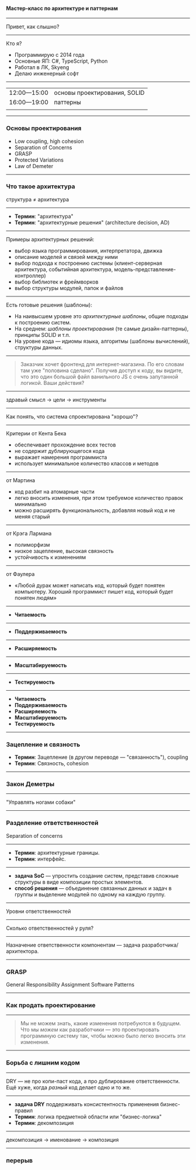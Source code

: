 
#### Мастер-класс по архитектуре и паттернам

---

Привет, как слышно?

---

Кто я?
- Программирую с 2014 года
- Основные ЯП: C#, TypeScript, Python
- Работал в ЛК, Skyeng
- Делаю инженерный софт

---

|             |                              |
| ----------- | ---------------------------- |
| 12:00—15:00 | основы проектирования, SOLID |
| 16:00—19:00 | паттерны                     |
|             |                              |

---
### Основы проектирования
- Low coupling, high cohesion
- Separation of Concerns
- GRASP
- Protected Variations
- Law of Demeter

---
### Что такое архитектура

структура ≠ архитектура

---

- **Термин**: "архитектура"
- **Термин**: "архитектурные решения" (architecture decision, AD)

---

Примеры архитектурных решений:
- выбор языка программирования, интерпретатора, движка
- описание моделей и связей между ними
- выбор подхода к построению системы (клиент-серверная архитектура, событийная архитектура, модель-представление-контроллер)
- выбор библиотек и фреймворков
- выбор структуры модулей, папок и файлов

---

Есть готовые решения (шаблоны):
- На наивысшем уровне это *архитектурные шаблоны*, общие подходы к построению систем.
- На среднем: *шаблоны проектирования* (те самые дизайн-паттерны), принципы SOLID и т.п.
- На уровне кода — идиомы языка, алгоритмы (шаблоны вычислений), структуры данных.

---

> Заказчик хочет фронтенд для интернет-магазина. По его словам там уже "половина сделано". Получив доступ к коду, вы видите, что это один большой файл ванильного JS с очень запутанной логикой. Ваши действия?

---

здравый смысл → цели → инструменты

---

Как понять, что система спроектирована "хорошо"?

---

Критерии от Кента Бека
- обеспечивает прохождение всех тестов
- не содержит дублирующегося кода
- выражает намерения программиста
- использует минимальное количество классов и методов

---

от Мартина
- код разбит на атомарные части
- легко вносить изменения, при этом требуемое количество правок минимально
- можно расширять функциональность, добавляя новый код и не меняя старый

---

от Крэга Лармана
- полиморфизм
- низкое зацепление, высокая связность
- устойчивость к изменениям

---

от Фаулера
- «Любой дурак может написать код, который будет понятен компьютеру. Хороший программист пишет код, который будет понятен людям»

---
- **Читаемость**
---
- **Поддерживаемость**
---
- **Расширяемость**
---
- **Масштабируемость**
---
- **Тестируемость**
---

- **Читаемость**
- **Поддерживаемость**
- **Расширяемость**
- **Масштабируемость**
- **Тестируемость**

---

### Зацепление и связность

- **Термин**: Зацепление (в другом переводе — "связанность"), coupling
- **Термин**: Связность, cohesion

---
### Закон Деметры

---

"Управлять ногами собаки"

---
### Разделение ответственностей

Separation of concerns

---

- **Термин**: архитектурные границы.
- **Термин**: интерфейс.

---

- **задача SoC** — упростить создание систем, представив сложные структуры в виде композиции простых элементов.
- **способ решения** — объединение связанных данных и задач в группы и выделение модулей по одному на каждую группу.

---

Уровни ответственностей

---

Сколько ответственностей у руля?

---

Назначение ответственности компонентам — задача разработчика/архитектора.

---

### GRASP

General Responsibility Assignment Software Patterns

---
### Как продать проектирование

---

> Мы не можем знать, какие изменения потребуются в будущем. Что мы _можем_ как разработчики — это проектировать программную систему так, чтобы можно было легко вносить эти изменения.

---
### Борьба с лишним кодом

---

DRY — не про копи-паст кода, а про дублирование ответственности.
Ещё хуже, когда *разный* код делает одно и то же.

---

- **задача DRY** поддерживать консистентность применения бизнес-правил
- **Термин**: логика предметной области или "бизнес-логика"
- **Термин**: декомпозиция

---

декомпозиция → именование → композиция

---


### перерыв